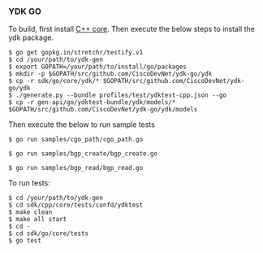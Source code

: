 ### YDK GO

To build, first install [C++ core](https://github.com/CiscoDevNet/ydk-gen#second-step-generate--install-the-core). Then execute the below steps to install the ydk package.

```
$ go get gopkg.in/stretchr/testify.v1
$ cd /your/path/to/ydk-gen
$ export GOPATH=/your/path/to/install/go/packages
$ mkdir -p $GOPATH/src/github.com/CiscoDevNet/ydk-go/ydk
$ cp -r sdk/go/core/ydk/* $GOPATH/src/github.com/CiscoDevNet/ydk-go/ydk
$ ./generate.py --bundle profiles/test/ydktest-cpp.json --go
$ cp -r gen-api/go/ydktest-bundle/ydk/models/*  $GOPATH/src/github.com/CiscoDevNet/ydk-go/ydk/models
```

Then execute the below to run sample tests
```
$ go run samples/cgo_path/cgo_path.go

$ go run samples/bgp_create/bgp_create.go

$ go run samples/bgp_read/bgp_read.go
```

To run tests:
```
$ cd /your/path/to/ydk-gen
$ cd sdk/cpp/core/tests/confd/ydktest
$ make clean
$ make all start
$ cd -
$ cd sdk/go/core/tests
$ go test
```
